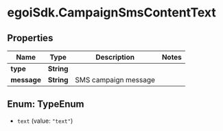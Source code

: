 # egoiSdk.CampaignSmsContentText

## Properties
Name | Type | Description | Notes
------------ | ------------- | ------------- | -------------
**type** | **String** |  | 
**message** | **String** | SMS campaign message | 


<a name="TypeEnum"></a>
## Enum: TypeEnum


* `text` (value: `"text"`)




